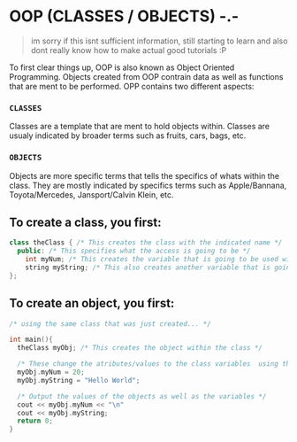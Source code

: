 # OOP (CLASSES / OBJECTS) -.-
> im sorry if this isnt sufficient information, still starting to learn and also dont really know how
> to make actual good tutorials :P

To first clear things up, OOP is also known as Object Oriented Programming. Objects created from OOP contrain data as well as functions that are ment to be performed. OPP contains two different aspects:

### ``` CLASSES ``` 
Classes are a template that are ment to hold objects within. Classes are usualy indicated by broader terms such as fruits, cars, bags, etc.
### ``` OBJECTS ```
Objects are more specific terms that tells the specifics of whats within the class. They are mostly indicated by specifics terms such as Apple/Bannana, Toyota/Mercedes, Jansport/Calvin Klein, etc.

## To create a class, you first:
```cpp
class theClass { /* This creates the class with the indicated name */ 
  public: /* This specifies what the access is going to be */
    int myNum; /* This creates the variable that is going to be used within the class */
    string myString; /* This also creates another variable that is going to be used within the class*/
};
```
## To create an object, you first:
```cpp
/* using the same class that was just created... */

int main(){
  theClass myObj; /* This creates the object within the class */

  /* These change the atributes/values to the class variables  using the object */
  myObj.myNum = 20; 
  myObj.myString = "Hello World";

  /* Output the values of the objects as well as the variables */
  cout << myObj.myNum << "\n"
  cout << myObj.myString;
  return 0;
}
```
